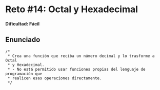 # Reto #14: Octal y Hexadecimal

#### Dificultad: Fácil

## Enunciado

```
/*
 * Crea una función que reciba un número decimal y lo trasforme a Octal
 * y Hexadecimal.
 * - No está permitido usar funciones propias del lenguaje de programación que
 * realicen esas operaciones directamente.
 */
```
